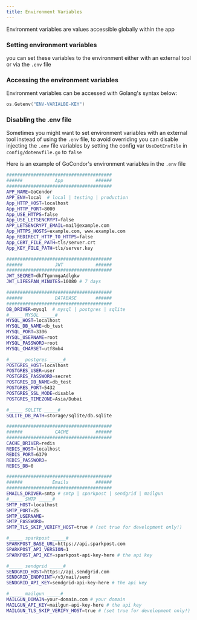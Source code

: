 ```yaml
---
title: Environment Variables
---
```

Environment variables are values accessible globally within the app
### Setting environment variables
you can set these variables to the environment either with an external tool or via the `.env` file  

### Accessing the environment variables
Environment variables can be accessed with Golang's syntax below:
```go
os.Getenv("ENV-VARIALBE-KEY")
```

### Disabling the .env file
Sometimes you might want to set environment variables with an external tool instead of using the `.env` file, to avoid overriding you can disable injecting the `.env` file variables by setting the config var `UseDotEnvFile` in `config/dotenvfile.go` to `false`

Here is an example of GoCondor's environment variables in the `.env` file
```bash
#######################################
######            App            ######
#######################################
APP_NAME=GoCondor
APP_ENV=local  # local | testing | production
App_HTTP_HOST=localhost
App_HTTP_PORT=8000
App_USE_HTTPS=false
App_USE_LETSENCRYPT=false
APP_LETSENCRYPT_EMAIL=mail@example.com
App_HTTPS_HOSTS=example.com, www.example.com
App_REDIRECT_HTTP_TO_HTTPS=false
App_CERT_FILE_PATH=tls/server.crt
App_KEY_FILE_PATH=tls/server.key

#######################################
######            JWT            ######
#######################################
JWT_SECRET=dkfTgonmgaAdlgkw
JWT_LIFESPAN_MINUTES=10080 # 7 days

#######################################
######            DATABASE       ######
#######################################
DB_DRIVER=mysql  # mysql | postgres | sqlite
#_____ MYSQL _____#
MYSQL_HOST=localhost
MYSQL_DB_NAME=db_test
MYSQL_PORT=3306
MYSQL_USERNAME=root
MYSQL_PASSWORD=root
MYSQL_CHARSET=utf8mb4

#_____ postgres _____#
POSTGRES_HOST=localhost
POSTGRES_USER=user
POSTGRES_PASSWORD=secret
POSTGRES_DB_NAME=db_test
POSTGRES_PORT=5432
POSTGRES_SSL_MODE=disable
POSTGRES_TIMEZONE=Asia/Dubai

#_____ SQLITE _____#
SQLITE_DB_PATH=storage/sqlite/db.sqlite

#######################################
######            CACHE          ######
#######################################
CACHE_DRIVER=redis
REDIS_HOST=localhost
REDIS_PORT=6379
REDIS_PASSWORD=
REDIS_DB=0

#######################################
######           Emails          ######
#######################################
EMAILS_DRIVER=smtp # smtp | sparkpost | sendgrid | mailgun
#_____ SMTP _____#
SMTP_HOST=localhost
SMTP_PORT=25
SMTP_USERNAME=
SMTP_PASSWORD=
SMTP_TLS_SKIP_VERIFY_HOST=true # (set true for development only!)

#_____ sparkpost _____#
SPARKPOST_BASE_URL=https://api.sparkpost.com
SPARKPOST_API_VERSION=1
SPARKPOST_API_KEY=sparkpost-api-key-here # the api key

#_____ sendgrid _____#
SENDGRID_HOST=https://api.sendgrid.com
SENDGRID_ENDPOINT=/v3/mail/send
SENDGRID_API_KEY=sendgrid-api-key-here # the api key

#_____ mailgun _____#
MAILGUN_DOMAIN=your-domain.com # your domain
MAILGUN_API_KEY=mailgun-api-key-here # the api key
MAILGUN_TLS_SKIP_VERIFY_HOST=true # (set true for development only!)

```
